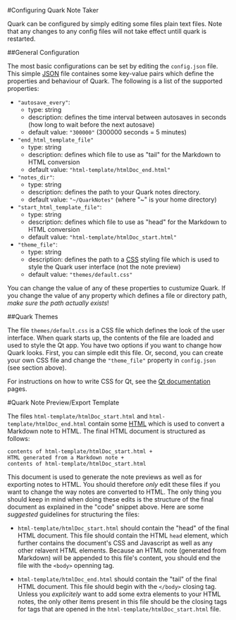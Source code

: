 #Configuring Quark Note Taker

Quark can be configured by simply editing some files plain text files.  Note that any
changes to any config files will not take effect untill quark is restarted.


##General Configuration

The most basic configurations can be set by editing the `config.json` file.
This simple [JSON](http://json.org/) file containes some key-value pairs which define
the properties and behaviour of Quark.  The following is a list of the supported
properties:

* `"autosave_every"`: 
    - type: string
    - description: defines the time interval between autosaves in seconds (how long to
wait before the next autosave)
    - default value: `"300000"` (300000 seconds = 5 minutes)
* `"end_html_template_file"`  
    - type: string
    - description: defines which file to use as "tail" for the Markdown to HTML conversion
    - default value: `"html-template/htmlDoc_end.html"`
* `"notes_dir"`:
    - type: string
    - description: defines the path to your Quark notes directory.
    - default value: `"~/QuarkNotes"` (where "~" is your home directory)
* `"start_html_template_file"`:
    - type: string
    - description: defines which file to use as "head" for the Markdown
to HTML conversion
    - default value: `"html-template/htmlDoc_start.html"`
* `"theme_file"`:
    - type: string
    - description: defines the path to a [CSS](http://www.w3.org/Style/CSS/) styling
file which is used to style the Quark user interface (not the note preview)
    - default value: `"themes/default.css"`

You can change the value of any of these properties to custumize Quark.  If you change
the value of any property which defines a file or directory path,
*make sure the path actually exists*!


##Quark Themes

The file `themes/default.css` is a CSS file which defines the look of the user
interface.  When quark starts up, the contents of the file are loaded and used to style
the Qt app.  You have two options if you want to change how Quark looks.  First, you
can simple edit this file.  Or, second, you can create your own CSS file and change the
`"theme_file"` property in `config.json` (see section above).

For instructions on how to write CSS for Qt, see the
[Qt documentation](http://qt-project.org/doc/qt-5/stylesheet.html) pages.


#Quark Note Preview/Export Template

The files `html-template/htmlDoc_start.html` and `html-template/htmlDoc_end.html`
contain some [HTML](http://www.w3.org/html/) which is used to convert a Markdown note
to HTML.  The final HTML document is structured as follows:

    contents of html-template/htmlDoc_start.html + 
    HTML generated from a Markdown note + 
    contents of html-template/htmlDoc_start.html

This document is used to generate the note previews as well as for exporting notes to
HTML.  You should therefore *only* edit these files if you want to change the way
notes are converted to HTML.  The only thing you should keep in mind when doing these
edits is the structure of the final document as explained in the "code" snippet
above.  Here are some *suggested* guidelines for structuring the files:

* `html-template/htmlDoc_start.html` should contain the "head" of the final HTML
document.  This file should contain the HTML `head` element, which further contains
the document's CSS and Javascript as well as any other relavent HTML elements.
Because an HTML note (generated from Markdown) will be appended to this
file's content, you should end the file with the `<body>` openning tag.

* `html-template/htmlDoc_end.html` should contain the "tail" of the final HTML
document.  This file should begin with the `</body>` closing tag.  Unless you
*explicitely* want to add some extra elements to your HTML notes, the only other
items present in this file should be the closing tags for tags that are opened in the 
`html-template/htmlDoc_start.html` file.